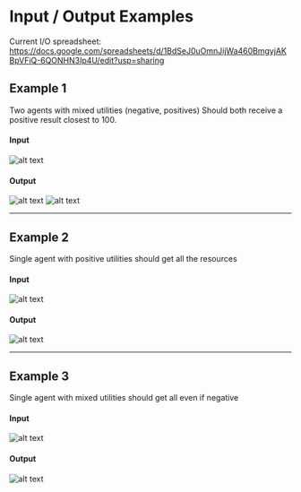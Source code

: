 # Input / Output Examples

Current I/O spreadsheet:
https://docs.google.com/spreadsheets/d/1BdSeJ0uOmnJijWa460BmgyjAKBpVFiQ-6QONHN3Ip4U/edit?usp=sharing

## Example 1
Two agents with mixed utilities (negative, positives)
Should both receive a positive result closest to 100.

#### Input
![alt text](images/input_1/input.jpg)

#### Output
![alt text](images/input_1/output_1.jpg)
![alt text](images/input_1/output_2_for_same_input.jpg) 

------

## Example 2
Single agent with positive utilities should get all
the resources

#### Input
![alt text](images/input_2/input.jpg)

#### Output
![alt text](images/input_2/output.jpg)

------

## Example 3
Single agent with mixed utilities should get all
even if negative

#### Input
![alt text](images/input_3/input.jpg)

#### Output
![alt text](images/input_3/output.jpg)
